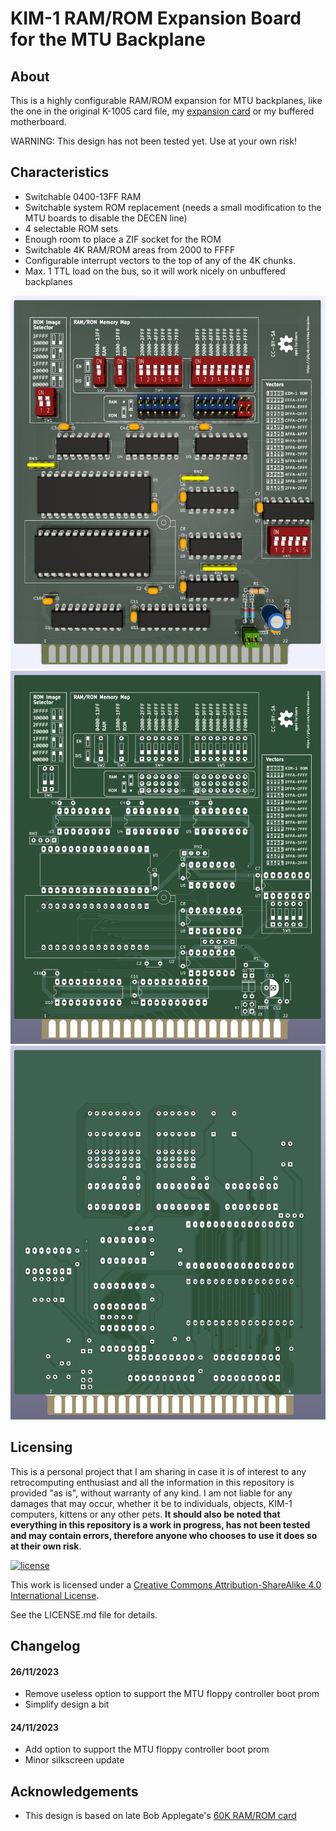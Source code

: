 # KIM-1 RAM/ROM Expansion Board for the MTU Backplane

## About

This is a highly configurable RAM/ROM expansion for MTU backplanes, like the one in the original K-1005 card file, my [expansion card](https://github.com/eduardocasino/kim-1-mtu-expansion-card) or my buffered motherboard.

WARNING: This design has not been tested yet. Use at your own risk!

## Characteristics

* Switchable 0400-13FF RAM
* Switchable system ROM replacement (needs a small modification to the MTU boards to disable the DECEN line)
* 4 selectable ROM sets
* Enough room to place a ZIF socket for the ROM
* Switchable 4K RAM/ROM areas from 2000 to FFFF
* Configurable interrupt vectors to the top of any of the 4K chunks.
* Max. 1 TTL load on the bus, so it will work nicely on unbuffered backplanes

![components](https://github.com/eduardocasino/kim-1-mtu-ram-rom/blob/main/images/kim-1-RAM-ROM.png?raw=true)
![front](https://github.com/eduardocasino/kim-1-mtu-ram-rom/blob/main/images/kim-1-RAM-ROM-front.png?raw=true)
![back](https://github.com/eduardocasino/kim-1-mtu-ram-rom/blob/main/images/kim-1-RAM-ROM-back.png?raw=true)


## Licensing

This is a personal project that I am sharing in case it is of interest to any retrocomputing enthusiast and all the information in this repository is provided "as is", without warranty of any kind. I am not liable for any damages that may occur, whether it be to individuals, objects, KIM-1 computers, kittens or any other pets. **It should also be noted that everything in this repository is a work in progress, has not been tested and may contain errors, therefore anyone who chooses to use it does so at their own risk**.

[![license](https://i.creativecommons.org/l/by-sa/4.0/88x31.png)](http://creativecommons.org/licenses/by-sa/4.0/)

This work is licensed under a [Creative Commons Attribution-ShareAlike 4.0 International License](http://creativecommons.org/licenses/by-sa/4.0/).

See the LICENSE.md file for details.

## Changelog
#### 26/11/2023
* Remove useless option to support the MTU floppy controller boot prom
* Simplify design a bit
#### 24/11/2023
* Add option to support the MTU floppy controller boot prom
* Minor silkscreen update

## Acknowledgements

* This design is based on late Bob Applegate's [60K RAM/ROM card](https://www.corshamtech.com/product/kim-1-60k-rameprom-board/)